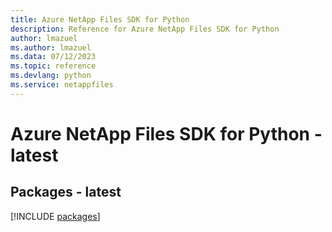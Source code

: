 ```yaml
---
title: Azure NetApp Files SDK for Python
description: Reference for Azure NetApp Files SDK for Python
author: lmazuel
ms.author: lmazuel
ms.data: 07/12/2023
ms.topic: reference
ms.devlang: python
ms.service: netappfiles
---
```

# Azure NetApp Files SDK for Python - latest
## Packages - latest
[!INCLUDE [packages](netapp-files-index.md)]